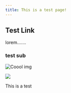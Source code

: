 ```yaml
---
title: This is a test page!
---
```

## Test Link

lorem.......

### test sub

![](/images/profile.jpg "Coool img")

![](https://images.unsplash.com/photo-1515879218367-8466d910aaa4?ixlib=rb-1.2.1&ixid=eyJhcHBfaWQiOjEyMDd9&w=1000&q=80)

This is a test